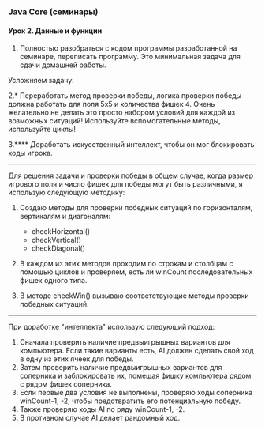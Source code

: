 ### Java Core (семинары)
#### Урок 2. Данные и функции

1. Полностью разобраться с кодом программы разработанной на семинаре, переписать программу. Это минимальная задача для сдачи домашней работы.

Усложняем задачу:

2.* Переработать метод проверки победы, логика проверки победы должна работать для поля 5х5 и
количества фишек 4. Очень желательно не делать это просто набором условий для каждой из
возможных ситуаций! Используйте вспомогательные методы, используйте циклы!

3.**** Доработать искусственный интеллект, чтобы он мог блокировать ходы игрока.

***
Для решения задачи и проверки победы в общем случае, когда размер игрового поля и число фишек для 
победы могут быть различными, я использую следующую методику:

1) Создаю методы для проверки победных ситуаций по горизонталям, вертикалям и диагоналям:
    - checkHorizontal()
    - checkVertical()
    - checkDiagonal()

2) В каждом из этих методов проходим по строкам и столбцам 
с помощью циклов и проверяем, есть ли winCount последовательных фишек одного типа.

3) В методе checkWin() вызываю соответствующие методы проверки победных ситуаций.

***
При доработке "интеллекта" использую следующий подход:

1. Сначала проверить наличие предвыигрышных вариантов для компьютера. 
Если такие варианты есть, AI должен сделать свой ход в одну из этих ячеек для победы.
2. Затем проверить наличие предвыигрышных вариантов для соперника и заблокировать их, 
помещая фишку компьютера рядом с рядом фишек соперника.
3. Если первые два условия не выполнены, проверяю ходы соперника winCount-1, -2, чтобы предотвратить его потенциальную победу.
4. Также проверяю ходы AI по ряду winCount-1, -2.
5. В противном случае AI делает рандомный ход.
